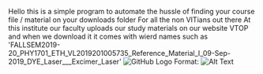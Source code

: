 Hello this is a simple program to automate the hussle of finding your course file / material on your downloads folder 
For all the non VITians out there 
  At this institute our faculty uploads our study materials on our website VTOP and when we download it it comes with wierd names such as
	'FALLSEM2019-20_PHY1701_ETH_VL2019201005735_Reference_Material_I_09-Sep-2019_DYE_Laser___Excimer_Laser'
	![GitHub Logo](/images/capture.png)
	Format: ![Alt Text](url)
